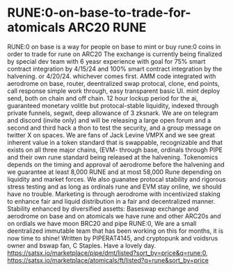 # RUNE:0-on-base-to-trade-for-atomicals ARC20 RUNE
RUNE:0 on base is a way for people on base to mint or buy rune:0 coins in order to trade for rune on ARC20
The exchange is currently being finalized by special dev team with 6 yeasr experience with goal for 75% smart contract integration by 4/15/24 and 100% smart contract integration by the halvening. or 4/20/24. whichever comes first.
AMM code integrated with aerodrome on base, router, deentralized swap protocal, clone, end points, call response simple work through, easy transparent basic UI. mint deploy send, both on chain and off chain. 12 hour lockup period for the ai, guaranteed monetary volitle but protocal-stable liquidity, indexed through private funnels, segwit, deep allowance of 3 zksnark.
We are on telegram and discord (invite only) and will be releasing a large open forum and a second and third hack a thon to test the security, and a group message on twitter X on spaces.
We are fans of Jack Levine VMPX and we see great inherent value in a token standard that is swappable, recognizable and that exists on all three major chains, (EVM- through base, ordinals through PIPE and their own rune standard being released at the halvening. 
Tokenomics depends on the timing and approval of aerodrome before the halvening and we guarantee at least 8,000 RUNE and at most 58,000 Rune depending on liquidity and market forces. We also guanatee protocal stability and rigorous stress testing and as long as ordinals rune and EVM stay online, we should have no trouble.
Marketing is through aerodrome with incentivized staking to enhance fair and liquid distribution in a fair and decentralized manner.
Stability enhanced by diversified assetts: Baseswap exchange and aerodrome on base and on atomicals we have rune and other ARC20s and on ordials we have moon BRC20 and pipe RUNE:0, 
We are a small deentralized immutable team that has been working on this for months, it is now time to shine!
Written by PIPERAT4145, and cryptopunk and voidsrus owner and bswap fan, C Staples. Have a lovely day.
https://satsx.io/marketplace/pipe/dmt/listed?sort_by=price&q=rune:0,   https://satsx.io/marketplace/atomicals/ft/listed?q=rune&sort_by=price
